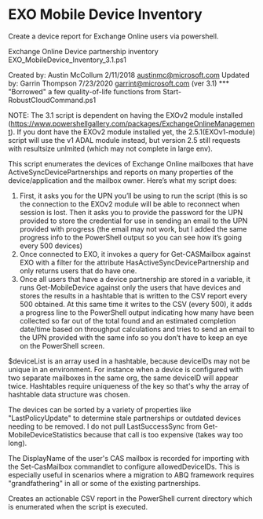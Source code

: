 # EXO Mobile Device Inventory
Create a device report for Exchange Online users via powershell.

Exchange Online Device partnership inventory
EXO_MobileDevice_Inventory_3.1.ps1

  Created by: Austin McCollum 2/11/2018 austinmc@microsoft.com
  Updated by: Garrin Thompson 7/23/2020 garrint@microsoft.com (ver 3.1) 
  *** "Borrowed" a few quality-of-life functions from Start-RobustCloudCommand.ps1

NOTE: The 3.1 script is dependent on having the EXOv2 module installed (https://www.powershellgallery.com/packages/ExchangeOnlineManagement).  If you dont have the EXOv2 module installed yet, the 2.5.1(EXOv1-module) script will use the v1 ADAL module instead, but version 2.5 still requests with resultsize unlmited (which may not complete in large env).

 This script enumerates the devices of Exchange Online mailboxes that have ActiveSyncDevicePartnerships and reports on many properties of the device/application and the mailbox owner.  Here’s what my script does:

  1.	First, it asks you for the UPN you’ll be using to run the script (this is so the connection to the EXOv2 module will be able to reconnect when session is lost.  Then it asks you to provide the password for the UPN provided to store the credential for use in sending an email to the UPN provided with progress (the email may not work, but I added the same progress info to the PowerShell output so you can see how it’s going every 500 devices)
  2.	Once connected to EXO, it invokes a query for Get-CASMailbox against EXO with a filter for the attribute HasActiveSyncDevicePartnership and only returns users that do have one.  
  3.	Once all users that have a device partnership are stored in a variable, it runs Get-MobileDevice against only the users that have devices and stores the results in a hashtable that is written to the CSV report every 500 obtained.  At this same time it writes to the CSV (every 500), it adds a progress line to the PowerShell output indicating how many have been collected so far out of the total found and an estimated completion date/time based on throughput calculations and tries to send an email to the UPN provided with the same info so you don’t have to keep an eye on the PowerShell screen.

 $deviceList is an array used in a hashtable, because deviceIDs may not be unique in an environment. For instance when a device is configured with two separate mailboxes in the same org, the same deviceID will appear twice.  Hashtables require uniqueness of the key so that's why the array of hashtable data structure was chosen.

 The devices can be sorted by a variety of properties like "LastPolicyUpdate" to determine stale partnerships or outdated devices needing to be removed.  I do not pull LastSuccessSync from Get-MobileDeviceStatistics because that call is too expensive (takes way too long).
 
 The DisplayName of the user's CAS mailbox is recorded for importing with the Set-CasMailbox commandlet to configure allowedDeviceIDs. This is especially useful in scenarios where a migration to ABQ framework requires "grandfathering" in all or some of the existing partnerships.

Creates an actionable CSV report in the PowerShell current directory which is enumerated when the script is executed.
